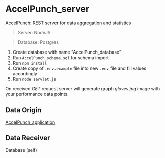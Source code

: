 # AccelPunch_server
AccelPunch: REST server for data aggregation and statistics

> Server: NodeJS

>Database: Postgres

1. Create database with name "AccelPunch_database"
2. Run `AccelPunch_schema.sql` for schema import
3. Run `npm install`
4. Create copy of `.env.example` file into new `.env` file and fill values  accordingly
4. Run `node servlet.js`

On received _GET_ request server will generate graph _gloves.jpg_ image with your performance data points.

## Data Origin

[AccelPunch_application](https://github.com/Pzkane/AccelPunch_application)

## Data Receiver

Database (self)
